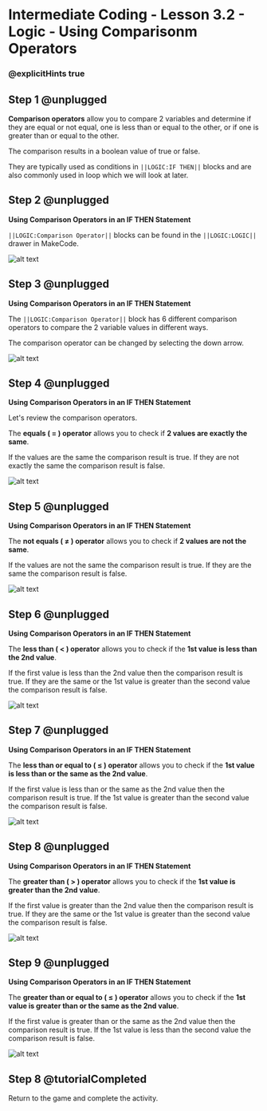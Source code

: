 # Intermediate Coding - Lesson 3.2 - Logic - Using Comparisonm Operators

### @explicitHints true

## Step 1 @unplugged
**Comparison operators** allow you to compare 2 variables and determine if they are equal or not equal, one is less than or equal to the other, or if one is greater than or equal to the other. 

The comparison results in a boolean value of true or false.

They are typically used as conditions in ``||LOGIC:IF THEN||`` blocks and are also commonly used in loop which we will look at later.

## Step 2 @unplugged
**Using Comparison Operators in an IF THEN Statement**

``||LOGIC:Comparison Operator||`` blocks can be found in the ``||LOGIC:LOGIC||`` drawer in MakeCode.

![alt text](https://intermediatev3.codingcredentials.com/Lesson3/3.2/images/1.jpg?raw=true "COMPARISON")

## Step 3 @unplugged
**Using Comparison Operators in an IF THEN Statement**

The ``||LOGIC:Comparison Operator||``  block has 6 different comparison operators to compare the 2 variable values in different ways.

The comparison operator can be changed by selecting the down arrow.

![alt text](https://intermediatev3.codingcredentials.com/Lesson3/3.2/images/2.png?raw=true "COMPARISON")

## Step 4 @unplugged
**Using Comparison Operators in an IF THEN Statement**

Let's review the comparison operators. 

The **equals ( = ) operator** allows you to check if **2 values are exactly the same**. 

If the values are the same the comparison result is true. If they are not exactly the same the comparison result is false.

![alt text](https://intermediatev3.codingcredentials.com/Lesson3/3.2/images/3.png?raw=true "COMPARISON")

## Step 5 @unplugged
**Using Comparison Operators in an IF THEN Statement**

The **not equals ( ≠ ) operator** allows you to check if **2 values are not the same**. 

If the values are not the same the comparison result is true. If they are the same the comparison result is false.

![alt text](https://intermediatev3.codingcredentials.com/Lesson3/3.2/images/4.png?raw=true "COMPARISON")

## Step 6 @unplugged
**Using Comparison Operators in an IF THEN Statement**

The **less than ( < ) operator** allows you to check if the **1st value is less than the 2nd value**. 

If the first value is less than the 2nd value then the comparison result is true. If they are the same or the 1st value is greater than the second value the comparison result is false.

![alt text](https://intermediatev3.codingcredentials.com/Lesson3/3.2/images/5.png?raw=true "COMPARISON")

## Step 7 @unplugged
**Using Comparison Operators in an IF THEN Statement**

The **less than or equal to ( ≤  ) operator** allows you to check if the **1st value is less than or the same as the 2nd value**. 

If the first value is less than or the same as the 2nd value then the comparison result is true. If the 1st value is greater than the second value the comparison result is false.

![alt text](https://intermediatev3.codingcredentials.com/Lesson3/3.2/images/6.png?raw=true "COMPARISON")

## Step 8 @unplugged
**Using Comparison Operators in an IF THEN Statement**

The **greater than ( > ) operator** allows you to check if the **1st value is greater than the 2nd value**. 

If the first value is greater than the 2nd value then the comparison result is true. If they are the same or the 1st value is greater than the second value the comparison result is false.

![alt text](https://intermediatev3.codingcredentials.com/Lesson3/3.2/images/7.png?raw=true "COMPARISON")

## Step 9 @unplugged
**Using Comparison Operators in an IF THEN Statement**

The **greater than or equal to ( ≤  ) operator** allows you to check if the **1st value is greater than or the same as the 2nd value**. 

If the first value is greater than or the same as the 2nd value then the comparison result is true. If the 1st value is less than the second value the comparison result is false.

![alt text](https://intermediatev3.codingcredentials.com/Lesson3/3.2/images/8.png?raw=true "COMPARISON")
## Step 8 @tutorialCompleted
Return to the game and complete the activity.